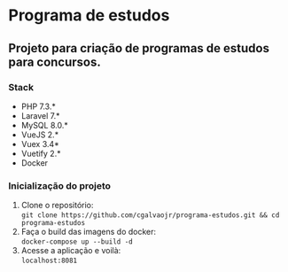 # Programa de estudos
## Projeto para criação de programas de estudos para concursos.

### Stack

- PHP 7.3.*
- Laravel 7.*
- MySQL 8.0.*
- VueJS 2.*
- Vuex 3.4*
- Vuetify 2.*
- Docker

### Inicialização do projeto

1. Clone o repositório: <br />
    `git clone https://github.com/cgalvaojr/programa-estudos.git && cd programa-estudos`
2. Faça o build das imagens do docker:<br />
    `docker-compose up --build -d`
3. Acesse a aplicação e voilà: <br />
    `localhost:8081`

